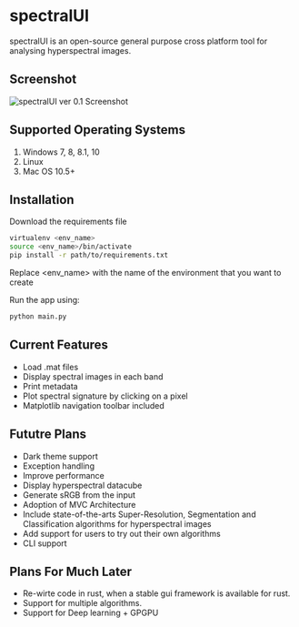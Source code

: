 # spectralUI

spectralUI is an open-source general purpose cross platform tool for analysing hyperspectral images.

## Screenshot

![spectralUI ver 0.1 Screenshot](https://i.ibb.co/F3F9r6b/outp.png)

## Supported Operating Systems

1. Windows 7, 8, 8.1, 10
2. Linux
3. Mac OS 10.5+

## Installation

Download the requirements file
```bash
virtualenv <env_name>
source <env_name>/bin/activate
pip install -r path/to/requirements.txt
```
Replace <env_name> with the name of the environment that you want to create

Run the app using:
```bash
python main.py
```

## Current Features

* Load .mat files
* Display spectral images in each band
* Print metadata
* Plot spectral signature by clicking on a pixel
* Matplotlib navigation toolbar included

## Fututre Plans

* Dark theme support
* Exception handling
* Improve performance
* Display hyperspectral datacube
* Generate sRGB from the input
* Adoption of MVC Architecture
* Include state-of-the-arts Super-Resolution, Segmentation and Classification algorithms for hyperspectral images
* Add support for users to try out their own algorithms
* CLI support

## Plans For Much Later

* Re-wirte code in rust, when a stable gui framework is available for rust.
* Support for multiple algorithms.
* Support for Deep learning + GPGPU
